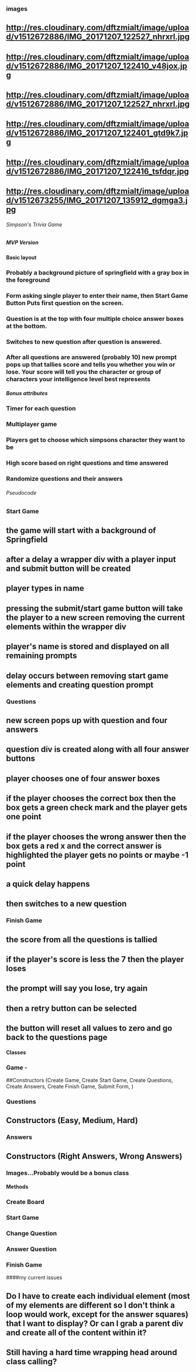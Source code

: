 ### images 
## http://res.cloudinary.com/dftzmialt/image/upload/v1512672886/IMG_20171207_122527_nhrxrl.jpg
## http://res.cloudinary.com/dftzmialt/image/upload/v1512672886/IMG_20171207_122410_v48jox.jpg
## http://res.cloudinary.com/dftzmialt/image/upload/v1512672886/IMG_20171207_122527_nhrxrl.jpg
## http://res.cloudinary.com/dftzmialt/image/upload/v1512672886/IMG_20171207_122401_gtd9k7.jpg
## http://res.cloudinary.com/dftzmialt/image/upload/v1512672886/IMG_20171207_122416_tsfdqr.jpg
## http://res.cloudinary.com/dftzmialt/image/upload/v1512673255/IMG_20171207_135912_dgmga3.jpg





###### Simpson's Trivia Game

##### MVP Version

#### Basic layout

### Probably a background picture of springfield with a gray box in the foreground

### Form asking single player to enter their name, then Start Game Button Puts first question on the screen.

### Question is at the top with four multiple choice answer boxes at the bottom.

### Switches to new question after question is answered.

### After all questions are answered (probably 10) new prompt pops up that tallies score and tells you whether you win or lose. Your score will tell you the character or group of characters your intelligence level best represents

##### Bonus attributes

### Timer for each question

### Multiplayer game

### Players get to choose which simpsons character they want to be

### High score based on right questions and time answered

### Randomize questions and their answers



###### Pseudocode


### Start Game
## the game will start with a background of Springfield 
## after a delay a wrapper div with a player input and submit button will be created
## player types in name
## pressing the submit/start game button will take the player to a new screen removing the current elements within the wrapper div
## player's name is stored and displayed on all remaining prompts

## delay occurs between removing start game elements and creating question prompt

### Questions
## new screen pops up with question and four answers
## question div is created along with all four answer buttons
## player chooses one of four answer boxes
## if the player chooses the correct box then the box gets a green check mark and the player gets one point
## if the player chooses the wrong answer then the box gets a red x and the correct answer is highlighted the player gets no points or maybe -1 point
## a quick delay happens
## then switches to a new question

### Finish Game
## the score from all the questions is tallied
## if the player's score is less the 7 then the player loses
## the prompt will say you lose, try again
## then a retry button can be selected 
## the button will reset all values to zero and go back to the questions page

#### Classes
### Game - 
##Constructors (Create Game, Create Start Game, Create Questions, Create Answers, Create Finish Game, Submit Form, )

### Questions
## Constructors (Easy, Medium, Hard)

### Answers
## Constructors (Right Answers, Wrong Answers)

### Images...Probably would be a bonus class

#### Methods 
### Create Board
### Start Game
### Change Question
### Answer Question
### Finish Game


####my current issues
## Do I have to create each individual element (most of my elements are different so I don't think a loop would work, except for the answer squares) that I want to display? Or can I grab a parent div and create all of the content within it? 
## Still having a hard time wrapping head around class calling?
##

 

